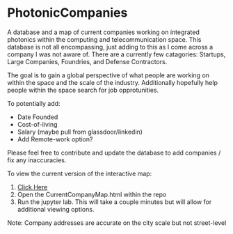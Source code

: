 # PhotonicCompanies
A database and a map of current companies working on integrated photonics within the computing and telecommunication space. This database is not all encompassing, just adding to this as I come across a company I was not aware of. There are a currently few catagories: Startups, Large Companies, Foundries, and Defense Contractors.

The goal is to gain a global perspective of what people are working on within the space and the scale of the industry. Additionally hopefully help people within the space search for job opprotunities. 

To potentially add: 
- Date Founded
- Cost-of-living
- Salary (maybe pull from glassdoor/linkedin) 
- Add Remote-work option?

Please feel free to contribute and update the database to add companies / fix any inaccuracies. 

To view the current version of the interactive map:
  1. [Click Here](https://ericcblow.github.io/PhotonicCompanies/CurrentCompanyMap.html)
  2. Open the CurrentCompanyMap.html within the repo
  3. Run the jupyter lab. This will take a couple minutes but will allow for additional viewing options.


Note: Company addresses are accurate on the city scale but not street-level
